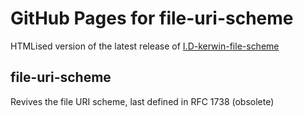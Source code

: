 GitHub Pages for file-uri-scheme
================================

HTMLised version of the latest release of [I.D-kerwin-file-scheme](https://datatracker.ietf.org/doc/draft-kerwin-file-scheme/)

file-uri-scheme
---------------
Revives the file URI scheme, last defined in RFC 1738 (obsolete)
